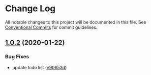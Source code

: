 # Change Log

All notable changes to this project will be documented in this file.
See [Conventional Commits](https://conventionalcommits.org) for commit guidelines.

## [1.0.2](https://github.com/winneras/lerna-lab/compare/v1.0.1...v1.0.2) (2020-01-22)


### Bug Fixes

* update todo list ([e90653d](https://github.com/winneras/lerna-lab/commit/e90653d5f5ddd15e3ded3e747dbdb4ac799ab7aa))
